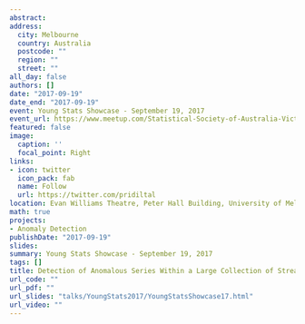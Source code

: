 ```yaml
---
abstract: 
address:
  city: Melbourne
  country: Australia
  postcode: ""
  region: ""
  street: ""
all_day: false
authors: []
date: "2017-09-19"
date_end: "2017-09-19"
event: Young Stats Showcase - September 19, 2017
event_url: https://www.meetup.com/Statistical-Society-of-Australia-Victorian-Branch/events/241236189/
featured: false
image:
  caption: ''
  focal_point: Right
links:
- icon: twitter
  icon_pack: fab
  name: Follow
  url: https://twitter.com/pridiltal
location: Evan Williams Theatre, Peter Hall Building, University of Melbourne, Melbourne, Australia
math: true
projects:
- Anomaly Detection
publishDate: "2017-09-19"
slides: 
summary: Young Stats Showcase - September 19, 2017
tags: []
title: Detection of Anomalous Series Within a Large Collection of Streaming Time Series Data
url_code: ""
url_pdf: ""
url_slides: "talks/YoungStats2017/YoungStatsShowcase17.html" 
url_video: ""
---
```



